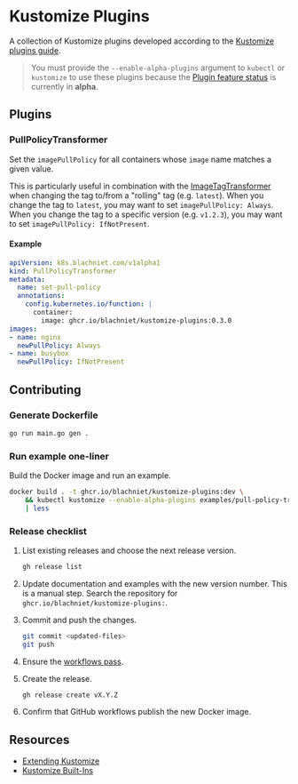 # Kustomize Plugins

A collection of Kustomize plugins developed according to the [Kustomize plugins guide](https://kubectl.docs.kubernetes.io/guides/extending_kustomize/).

> You must provide the `--enable-alpha-plugins` argument to `kubectl` or `kustomize` to use these plugins because the [Plugin feature status] is currently in **alpha**.

## Plugins

### PullPolicyTransformer

Set the `imagePullPolicy` for all containers whose `image` name matches a given value.

This is particularly useful in combination with the [ImageTagTransformer] when changing the tag to/from a "rolling" tag (e.g. `latest`). When you change the tag to `latest`, you may want to set `imagePullPolicy: Always`. When you change the tag to a specific version (e.g. `v1.2.3`), you may want to set `imagePullPolicy: IfNotPresent`.

#### Example

```yaml
apiVersion: k8s.blachniet.com/v1alpha1
kind: PullPolicyTransformer
metadata:
  name: set-pull-policy
  annotations:
    config.kubernetes.io/function: |
      container:
        image: ghcr.io/blachniet/kustomize-plugins:0.3.0
images:
- name: nginx
  newPullPolicy: Always
- name: busybox
  newPullPolicy: IfNotPresent
```

## Contributing

### Generate Dockerfile

```sh
go run main.go gen .
```

### Run example one-liner

Build the Docker image and run an example.

```sh
docker build . -t ghcr.io/blachniet/kustomize-plugins:dev \
    && kubectl kustomize --enable-alpha-plugins examples/pull-policy-transformer \
    | less
```

### Release checklist

1. List existing releases and choose the next release version.

    ```sh
    gh release list
    ```

1. Update documentation and examples with the new version number. This is a manual step. Search the repository for `ghcr.io/blachniet/kustomize-plugins:`.
1. Commit and push the changes.

    ```sh
    git commit <updated-files>
    git push
    ```

1. Ensure the [workflows pass][1].
1. Create the release.

    ```sh
    gh release create vX.Y.Z
    ```

1. Confirm that GitHub workflows publish the new Docker image.

## Resources

- [Extending Kustomize](https://kubectl.docs.kubernetes.io/guides/extending_kustomize/)
- [Kustomize Built-Ins](https://kubectl.docs.kubernetes.io/references/kustomize/builtins/)

[ImageTagTransformer]: https://kubectl.docs.kubernetes.io/references/kustomize/builtins/#_imagetagtransformer_
[Plugin feature status]: https://kubectl.docs.kubernetes.io/guides/extending_kustomize/#plugin-feature-status
[1]: https://github.com/blachniet/kustomize-plugins/actions
